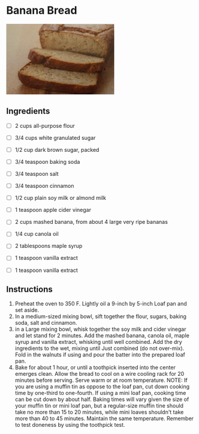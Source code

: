 # Banana Bread

![Banana Bread](pictures/banana-bread.png)

## Ingredients

- [ ] 2 cups all-purpose flour
- [ ] 3/4 cups white granulated sugar
- [ ] 1/2 cup dark brown sugar, packed
- [ ] 3/4 teaspoon baking soda
- [ ] 3/4 teaspoon salt
- [ ] 3/4 teaspoon cinnamon
- [ ] 1/2 cup plain soy milk or almond milk 
- [ ] 1 teaspoon apple cider vinegar 
- [ ] 2 cups mashed banana, from about 4 large very ripe bananas
- [ ] 1/4 cup canola oil
- [ ] 2 tablespoons maple syrup
- [ ] 1 teaspoon vanilla extract
- [ ] 1 teaspoon vanilla extract


## Instructions

1. Preheat the oven to 350 F. Lightly oil a 9-inch by 5-inch Loaf pan and set aside. 
2. In a medium-sized mixing bowl, sift together the flour, sugars, baking soda, salt and cinnamon. 
3. in a Large mixing bowl, whisk together the soy milk and cider vinegar and let stand for 2 minutes. Add the mashed banana, canola oil, maple syrup and vanilla extract, whisking until well combined. Add the dry ingredients to the wet, mixing until Just combined (do not over-mix). 
Fold in the walnuts if using and pour the batter into the prepared loaf pan. 
4. Bake for about 1 hour, or until a toothpick inserted into the center emerges clean. Allow the bread to cool on a wire cooling rack for 20 minutes before serving. Serve warm or at room temperature. 
NOTE: If you are using a muffin tin as oppose to the loaf pan, cut down cooking time by one-third to one-fourth. If using a mini loaf pan, cooking time can be cut down by about half. Baking times will vary given the size of your muffin tin or mini loaf pan, but a regular-size muffin tine should take no more than 15 to 20 minutes, while mini loaves shouldn't take more than 40 to 45 minutes. Maintain the same temperature. Remember to test doneness by using the toothpick test. 